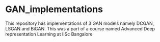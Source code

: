 # GAN_implementations
This repository has implementations of 3 GAN models namely DCGAN, LSGAN and BiGAN. This was a part of a course named Advanced Deep representation Learning at IISc Bangalore
